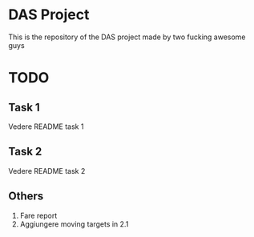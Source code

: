 # DAS Project

This is the repository of the DAS project made by two fucking awesome guys

# TODO

## Task 1

Vedere README task 1

## Task 2

Vedere README task 2

## Others

1. Fare report
2. Aggiungere moving targets in 2.1